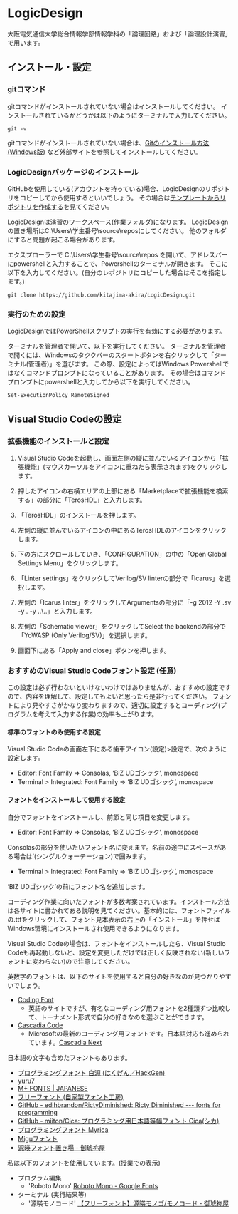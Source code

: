 # LogicDesign

大阪電気通信大学総合情報学部情報学科の「論理回路」および「論理設計演習」で用います。

## インストール・設定

### gitコマンド

gitコマンドがインストールされていない場合はインストールしてください。
インストールされているかどうかは以下のようにターミナルで入力してください。

    git -v

gitコマンドがインストールされていない場合は、[Gitのインストール方法(Windows版)](https://qiita.com/T-H9703EnAc/items/4fbe6593d42f9a844b1c) など外部サイトを参照してインストールしてください。

### LogicDesignパッケージのインストール

GitHubを使用している(アカウントを持っている)場合、LogicDesignのリポジトリをコピーしてから使用するといいでしょう。
その場合は[テンプレートからリポジトリを作成する](https://docs.github.com/ja/repositories/creating-and-managing-repositories/creating-a-repository-from-a-template)を見てください。

LogicDesignは演習のワークスペース(作業フォルダ)になります。
LogicDesignの置き場所はC:\Users\学生番号\source\reposにしてください。
他のフォルダにすると問題が起こる場合があります。

エクスプローラーで C:\Users\学生番号\source\repos を開いて、アドレスバーにpowershellと入力することで、Powershellのターミナルが開きます。
そこに以下を入力してください。(自分のレポジトリにコピーした場合はそこを指定します。)

    git clone https://github.com/kitajima-akira/LogicDesign.git


### 実行のための設定

LogicDesignではPowerShellスクリプトの実行を有効にする必要があります。

ターミナルを管理者で開いて、以下を実行してください。
ターミナルを管理者で開くには、Windowsのタククバーのスタートボタンを右クリックして「ターミナル(管理者)」を選びます。
この際、設定によってはWindows Powershellではなくコマンドプロンプトになっていることがあります。
その場合はコマンドプロンプトにpowershellと入力してから以下を実行してください。

    Set-ExecutionPolicy RemoteSigned

## Visual Studio Codeの設定

### 拡張機能のインストールと設定
1. Visual Studio Codeを起動し、画面左側の縦に並んでいるアイコンから「拡張機能」(マウスカーソルをアイコンに重ねたら表示されます)をクリックします。

1. 押したアイコンの右横エリアの上部にある「Marketplaceで拡張機能を検索する」の部分に「TerosHDL」と入力します。

1. 「TerosHDL」のインストールを押します。

1. 左側の縦に並んでいるアイコンの中にあるTerosHDLのアイコンをクリックします。

1. 下の方にスクロールしていき、「CONFIGURATION」の中の「Open Global Settings Menu」をクリックします。

1. 「Linter settings」をクリックしてVerilog/SV linterの部分で「Icarus」を選択します。

1. 左側の「Icarus linter」をクリックしてArgumentsの部分に「-g 2012 -Y .sv -y . -y ..\\..」と入力します。

1. 左側の「Schematic viewer」をクリックしてSelect the backendの部分で「YoWASP (Only Verilog/SV)」を選択します。

1. 画面下にある「Apply and close」ボタンを押します。

### おすすめのVisual Studio Codeフォント設定 (任意)
この設定は必ず行わないといけないわけではありませんが、おすすめの設定ですので、内容を理解して、設定してもよいと思ったら是非行ってください。
フォントにより見やすさがかなり変わりますので、適切に設定するとコーディング(プログラムを考えて入力する作業)の効率も上がります。

#### 標準のフォントのみ使用する設定
Visual Studio Codeの画面左下にある歯車アイコン(設定)>設定で、次のように設定します。
 - Editor: Font Family ⇒ Consolas, ‘BIZ UDゴシック’, monospace
 - Terminal > Integrated: Font Family ⇒ ‘BIZ UDゴシック’, monospace

#### フォントをインストールして使用する設定
自分でフォントをインストールし、前節と同じ項目を変更します。
 - Editor: Font Family ⇒ Consolas, ‘BIZ UDゴシック’, monospace

Consolasの部分を使いたいフォント名に変えます。名前の途中にスペースがある場合は’(シングルクォーテーション)で囲みます。
- Terminal > Integrated: Font Family ⇒ ‘BIZ UDゴシック’, monospace

‘BIZ UDゴシック’の前にフォント名を追加します。

コーディング作業に向いたフォントが多数考案されています。インストール方法は各サイトに書かれてある説明を見てください。基本的には、フォントファイルの.ttfをクリックして、フォント見本表示の右上の「インストール」を押せばWindows環境にインストールされ使用できるようになります。

Visual Studio Codeの場合は、フォントをインストールしたら、Visual Studio Codeも再起動しないと、設定を変更しただけでは正しく反映されない(新しいフォントに変わらない)ので注意してください。

英数字のフォントは、以下のサイトを使用すると自分の好きなのが見つかりやすいでしょう。

- [Coding Font](https://www.codingfont.com/)
  - 英語のサイトですが、有名なコーディング用フォントを2種類ずつ比較して、トーナメント形式で自分の好きなのを選ぶことができます。
- [Cascadia Code](https://github.com/microsoft/cascadia-code)
  - Microsoftの最新のコーディング用フォントです。日本語対応も進められています。[Cascadia Next](https://github.com/microsoft/cascadia-code/releases/tag/cascadia-next)

日本語の文字も含めたフォントもあります。
- [プログラミングフォント 白源 (はくげん／HackGen)](https://github.com/yuru7/HackGen)
- [yuru7](https://github.com/yuru7?tab=repositories)
- [M+ FONTS | JAPANESE](https://mplusfonts.github.io/)
- [フリーフォント (自家製フォント工房)](http://jikasei.me/font/#google_vignette)
- [GitHub - edihbrandon/RictyDiminished: Ricty Diminished --- fonts for programming](https://github.com/edihbrandon/RictyDiminished)
- [GitHub - miiton/Cica: プログラミング用日本語等幅フォント Cica(シカ)](https://github.com/miiton/Cica)
- [プログラミングフォント Myrica](https://myrica.estable.jp/)
- [Miguフォント](https://itouhiro.github.io/mixfont-mplus-ipa/migu/)
- [源暎フォント置き場 - 御琥祢屋](https://okoneya.jp/font/)

私は以下のフォントを使用しています。(授業での表示)
- プログラム編集
  - 'Roboto Mono' [Roboto Mono - Google Fonts](https://fonts.google.com/specimen/Roboto+Mono)
- ターミナル (実行結果等)
  - '源暎モノコード' [【フリーフォント】源暎モノゴ/モノコード - 御琥祢屋](https://okoneya.jp/font/genei-mono-go.html)
